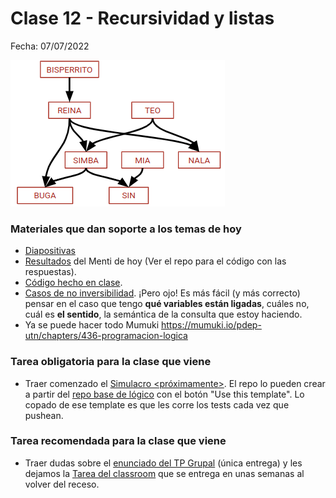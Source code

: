# Clase 12 - Recursividad y listas

Fecha: 07/07/2022

![bisperritos](assets/bisperritos.png)

### Materiales que dan soporte a los temas de hoy

* [Diapositivas](https://docs.google.com/presentation/d/1NVuDP-9T81gSktgz0iqT_dsDNE5Hcehy-XeIlbrKjmQ/edit#)
* [Resultados](./assets/2022%20-%20Logico%20repaso%20inversibilidad.pdf) del Menti de hoy (Ver el repo para el código con las respuestas).
* [Código hecho en clase](https://github.com/pdepjm/2022-l-clase12listasyRec).
* [Casos de no inversibilidad](https://wiki.uqbar.org/wiki/articles/paradigma-logico---casos-de-no-inversibilidad.html). ¡Pero ojo! Es más fácil (y más correcto) pensar en el caso que tengo **qué variables están ligadas**, cuáles no, cuál es **el sentido**, la semántica de la consulta que estoy haciendo.
* Ya se puede hacer todo Mumuki	https://mumuki.io/pdep-utn/chapters/436-programacion-logica

### Tarea obligatoria para la clase que viene

* Traer comenzado el [Simulacro <próximamente>](). El repo lo pueden crear a partir del [repo base de lógico](https://github.com/pdepjm/2021-l-repoBase) con el botón "Use this template". Lo copado de ese template es que les corre los tests cada vez que pushean.

### Tarea recomendada para la clase que viene

*  Traer dudas sobre el [enunciado del TP Grupal](https://docs.google.com/document/d/1mXm6TUTL99WnqCR4vSvmAfzgBSuF0TjI89Ui395OWE4/edit) (única entrega) y les dejamos la [Tarea del classroom](https://classroom.github.com/a/s-QPiW32) que se entrega en unas semanas al volver del receso.
